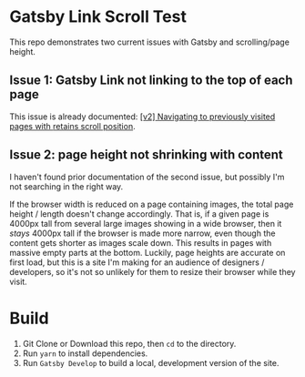 # Gatsby Link Scroll Test

This repo demonstrates two current issues with Gatsby and scrolling/page height.

## Issue 1: Gatsby Link not linking to the top of each page

This issue is already documented: [[v2] Navigating to previously visited pages with <Link> retains scroll position](https://github.com/gatsbyjs/gatsby/issues/7454.).

## Issue 2: page height not shrinking with content

I haven't found prior documentation of the second issue, but possibly I'm not searching in the right way.

If the browser width is reduced on a page containing images, the total page height / length doesn't change accordingly. That is, if a given page is 4000px tall from several large images showing in a wide browser, then it _stays_ 4000px tall if the browser is made more narrow, even though the content gets shorter as images scale down. This results in pages with massive empty parts at the bottom. Luckily, page heights are accurate on first load, but this is a site I'm making for an audience of designers / developers, so it's not so unlikely for them to resize their browser while they visit.

# Build

1. Git Clone or Download this repo, then `cd` to the directory.
2. Run `yarn` to install dependencies.
3. Run `Gatsby Develop` to build a local, development version of the site.